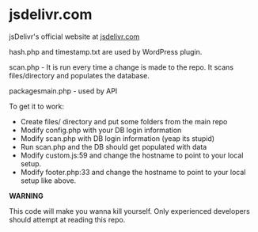 # jsdelivr.com

jsDelivr's official website at [jsdelivr.com](http://www.jsdelivr.com/)


hash.php and timestamp.txt are used by WordPress plugin.

scan.php -  It is run every time a change is made to the repo. It scans files/directory and populates the database.

packagesmain.php - used by API

To get it to work:

* Create files/ directory and put some folders from the main repo
* Modify config.php with your DB login information
* Modify scan.php with DB login information (yeap its stupid)
* Run scan.php and the DB should get populated with data
* Modify custom.js:59 and change the hostname to point to your local setup.
* Modify footer.php:33 and change the hostname to point to your local setup like above.


**WARNING**

This code will make you wanna kill yourself.
Only experienced developers should attempt at reading this repo.
